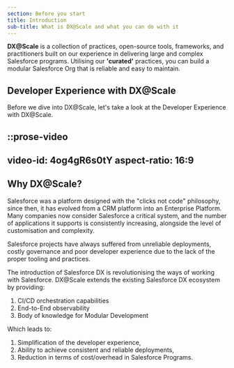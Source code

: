 ```yaml
---
section: Before you start
title: Introduction
sub-title: What is DX@Scale and what you can do with it
---
```


**DX@Scale** is a collection of practices, open-source tools, frameworks, and practitioners built on our experience in delivering large and complex Salesforce programs. Utilising our **'curated'** practices, you can build a modular Salesforce Org that is reliable and easy to maintain.

## Developer Experience with DX@Scale

Before we dive into DX@Scale, let's take a look at the Developer Experience with DX@Scale.

::prose-video
---
video-id: 4og4gR6s0tY
aspect-ratio: 16:9
---

## Why DX@Scale?

Salesforce was a platform designed with the "clicks not code" philosophy, since then, it has evolved from a CRM platform into an Enterprise Platform. Many companies now consider Salesforce a critical system, and the number of applications it supports is consistently increasing, alongside the level of customisation and complexity.

Salesforce projects have always suffered from unreliable deployments, costly governance and poor developer experience due to the lack of the proper tooling and practices.

The introduction of Salesforce DX is revolutionising the ways of working with Salesforce. DX@Scale extends the existing Salesforce DX ecosystem by providing:

1. CI/CD orchestration capabilities
1. End-to-End observability
1. Body of knowledge for Modular Development

Which leads to:

1. Simplification of the developer experience,
1. Ability to achieve consistent and reliable deployments,
1. Reduction in terms of cost/overhead in Salesforce Programs.
